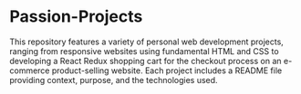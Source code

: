 # Passion-Projects
This repository features a variety of personal web development projects, ranging from responsive websites using fundamental HTML and CSS to developing a React Redux shopping cart for the checkout process on an e-commerce product-selling website. Each project includes a README file providing context, purpose, and the technologies used.
